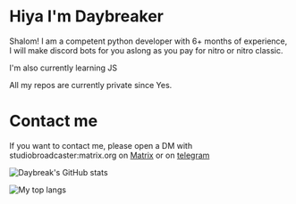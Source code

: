 # Hiya I'm Daybreaker

Shalom! I am a competent python developer with 6+ months of experience, I will make discord bots for you aslong as you pay for nitro or nitro classic.

I'm also currently learning JS

All my repos are currently private since Yes.

# Contact me
If you want to contact me, please open a DM with studiobroadcaster:matrix.org on [Matrix](https://element.io) or on [telegram](https://t.me/Kabion)


![Daybreak's GitHub stats](https://github-readme-stats.vercel.app/api?username=Daybreak-keks&show_icons=true&theme=dracula&count_private=true&show_icons=true&include_all_commits=true)



![My top langs](https://github-readme-stats.vercel.app/api/top-langs/?username=Daybreak-keks&layout=compact&theme=dracula)
